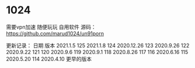 # 1024
需要vpn加速
随便玩玩 自用软件
源码：https://github.com/marud1024/un91porn

更新记录：
日期       版本
2021.1.5   125
2021.1.8   124
2020.12.26 123
2020.9.26  122
2020.9.22  121 120
2020.9.6   119
2020.9.1   118
2020.8.26  117 116
2020.6.16  115
2020.5.20  114
2020.4.10 更早的版本
